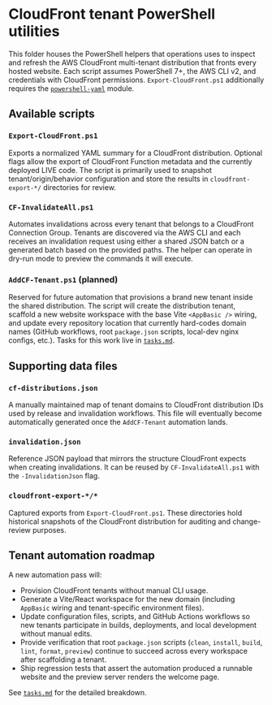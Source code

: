 # CloudFront tenant PowerShell utilities

This folder houses the PowerShell helpers that operations uses to inspect and
refresh the AWS CloudFront multi-tenant distribution that fronts every hosted
website. Each script assumes PowerShell 7+, the AWS CLI v2, and credentials with
CloudFront permissions. `Export-CloudFront.ps1` additionally requires the
[`powershell-yaml`](https://www.powershellgallery.com/packages/powershell-yaml)
module.

## Available scripts

### `Export-CloudFront.ps1`

Exports a normalized YAML summary for a CloudFront distribution. Optional flags
allow the export of CloudFront Function metadata and the currently deployed
LIVE code. The script is primarily used to snapshot tenant/origin/behavior
configuration and store the results in `cloudfront-export-*/` directories for
review.

### `CF-InvalidateAll.ps1`

Automates invalidations across every tenant that belongs to a CloudFront
Connection Group. Tenants are discovered via the AWS CLI and each receives an
invalidation request using either a shared JSON batch or a generated batch based
on the provided paths. The helper can operate in dry-run mode to preview the
commands it will execute.

### `AddCF-Tenant.ps1` (planned)

Reserved for future automation that provisions a brand new tenant inside the
shared distribution. The script will create the distribution tenant, scaffold a
new website workspace with the base Vite `<AppBasic />` wiring, and update every
repository location that currently hard-codes domain names (GitHub workflows,
root `package.json` scripts, local-dev nginx configs, etc.). Tasks for this work
live in [`tasks.md`](./tasks.md).

## Supporting data files

### `cf-distributions.json`

A manually maintained map of tenant domains to CloudFront distribution IDs used
by release and invalidation workflows. This file will eventually become
automatically generated once the `AddCF-Tenant` automation lands.

### `invalidation.json`

Reference JSON payload that mirrors the structure CloudFront expects when
creating invalidations. It can be reused by `CF-InvalidateAll.ps1` with the
`-InvalidationJson` flag.

### `cloudfront-export-*/*`

Captured exports from `Export-CloudFront.ps1`. These directories hold historical
snapshots of the CloudFront distribution for auditing and change-review
purposes.

## Tenant automation roadmap

A new automation pass will:

- Provision CloudFront tenants without manual CLI usage.
- Generate a Vite/React workspace for the new domain (including `AppBasic`
  wiring and tenant-specific environment files).
- Update configuration files, scripts, and GitHub Actions workflows so new
  tenants participate in builds, deployments, and local development without
  manual edits.
- Provide verification that root `package.json` scripts (`clean`, `install`,
  `build`, `lint`, `format`, `preview`) continue to succeed across every
  workspace after scaffolding a tenant.
- Ship regression tests that assert the automation produced a runnable website
  and the preview server renders the welcome page.

See [`tasks.md`](./tasks.md) for the detailed breakdown.
